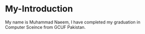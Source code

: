 # My-Introduction
My name is Muhammad Naeem, I have completed my graduation in Computer Sceince from GCUF Pakistan.
